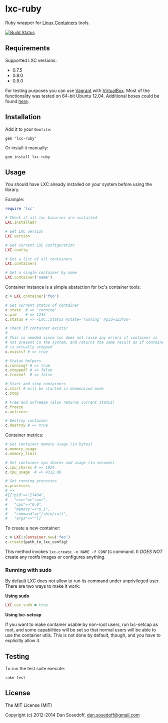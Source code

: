 # lxc-ruby

Ruby wrapper for [Linux Containers](http://lxc.sourceforge.net/) tools.

[![Build Status](https://secure.travis-ci.org/sosedoff/lxc-ruby.png?branch=master)](http://travis-ci.org/sosedoff/lxc-ruby)

## Requirements

Supported LXC versions:

- 0.7.5
- 0.8.0
- 0.9.0

For testing purposes you can use [Vagrant](http://vagrantup.com/) with [VirtualBox](https://www.virtualbox.org/). 
Most of the functionality was tested on 64-bit Ubuntu 12.04.
Additional boxes could be found [here](http://www.vagrantbox.es/).

## Installation

Add it to your `Gemfile`:

```
gem 'lxc-ruby'
```

Or install it manually:

```
gem install lxc-ruby
```

## Usage

You should have LXC already installed on your system before using the library.

Example:

```ruby
require 'lxc'

# Check if all lxc binaries are installed
LXC.installed?

# Get LXC version
LXC.version

# Get current LXC configuration
LXC.config

# Get a list of all containers
LXC.containers

# Get a single container by name
LXC.container('name')
```

Container instance is a simple abstaction for lxc's container tools:

```ruby
c = LXC.container('foo')

# Get current status of container
c.state  # => 'running'
c.pid    # => 1234
c.status # => <LXC::Status @state='running' @pid=123456>

# Check if container exists?
#
# This is needed since lxc does not raise any errors if container is
# not present in the system, and returns the same result as if container
# is actually stopped
c.exists? # => true

# Status helpers
c.running? # => true
c.stopped? # => false
c.frozen?  # => false

# Start and stop containers
c.start # will be started in daemonized mode
c.stop

# Free and unfreeze (also returns current status)
c.freeze
c.unfreeze

# Destroy container
c.destroy # => true
```

Container metrics:

```ruby
# Get container memory usage (in bytes)
c.memory_usage
c.memory_limit

# Get container cpu shares and usage (in seconds)
c.cpu_shares # => 1024
c.cpu_usage  # => 4312.08

# Get running processes
c.processes 
# => 
#[{"pid"=>"27404",
#   "user"=>"root",
#   "cpu"=>"0.0",
#   "memory"=>"0.1",
#   "command"=>"/sbin/init",
#   "args"=>""}]
```

To create a new container:

``` ruby
c = LXC::Container.new('foo')
c.create(path_to_lxc_config)
```

This method invokes ```lxc-create -n NAME -f CONFIG``` command. It *DOES NOT* create 
any rootfs images or configures anything.

### Running with sudo

By default LXC does not allow to run its command under unprivileged user. There are
two ways to make it work: 

**Using sudo**

```ruby
LXC.use_sudo = true
```

**Using lxc-setcap**

If you want to make container usable by non-root users, run lxc-setcap as root, 
and some capabilities will be set so that normal users will be able to use the 
container utils. This is not done by default, though, and you have to 
explicitly allow it.

## Testing

To run the test suite execute:

```
rake test
```

## License

The MIT License (MIT)

Copyright (c) 2012-2014 Dan Sosedoff, <dan.sosedoff@gmail.com>